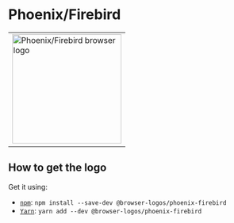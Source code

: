 Phoenix/Firebird
================

<!-- markdownlint-disable line-length no-inline-html -->
<table>
    <tr height=230>
        <td>
            <a href="https://github.com/alrra/browser-logos/tree/abfdf44a2714bf6b8009b7162ad114302731020e/src/archive/phoenix-firebird">
                <img width=220 src="https://raw.githubusercontent.com/alrra/browser-logos/abfdf44a2714bf6b8009b7162ad114302731020e/src/archive/phoenix-firebird/phoenix-firebird.svg?sanitize=true" alt="Phoenix/Firebird browser logo">
            </a>
        </td>
    </tr>
</table>
<!-- markdownlint-enable line-length no-inline-html -->

How to get the logo
-------------------

Get it using:

* [`npm`][npm]: `npm install --save-dev @browser-logos/phoenix-firebird`
* [`Yarn`][yarn]: `yarn add --dev @browser-logos/phoenix-firebird`

<!-- Link labels: -->

[npm]: https://www.npmjs.com/
[yarn]: https://yarnpkg.com/
